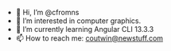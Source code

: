 - 👋 Hi, I’m @cfromns
- 👀 I’m interested in computer graphics.
- 🌱 I’m currently learning Angular CLI 13.3.3
- 📫 How to reach me:  coutwin@newstuff.com

<!---
cfromns/cfromns is a ✨ special ✨ repository because its `README.md` (this file) appears on your GitHub profile.
You can click the Preview link to take a look at your changes.
--->
